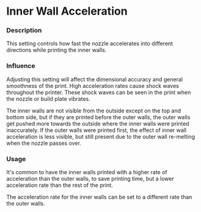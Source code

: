 Inner Wall Acceleration
====
### **Description**
This setting controls how fast the nozzle accelerates into different directions while printing the inner walls. 

### **Influence**
Adjusting this setting will affect the dimensional accuracy and general smoothness of the print. High acceleration rates cause shock waves throughout the printer. These shock waves can be seen in the print when the nozzle or build plate vibrates. 

The inner walls are not visible from the outside except on the top and bottom side, but if they are printed before the outer walls, the outer walls get pushed more towards the outside where the inner walls were printed inaccurately. If the outer walls were printed first, the effect of inner wall acceleration is less visible, but still present due to the outer wall re-melting when the nozzle passes over.

### **Usage**
It's common to have the inner walls printed with a higher rate of acceleration than the outer walls, to save printing time, but a lower acceleration rate than the rest of the print.

The acceleration rate for the inner walls can be set to a different rate than the outer walls.